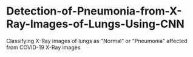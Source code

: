 # Detection-of-Pneumonia-from-X-Ray-Images-of-Lungs-Using-CNN
Classifying X-Ray images of lungs as "Normal" or "Pneumonia" affected from COVID-19 X-Ray images
